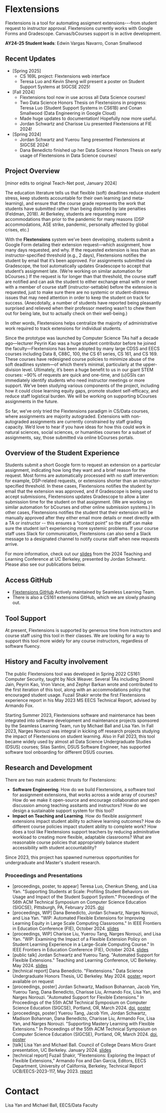 # Flextensions

Flextensions is a tool for automating assigment extensions---from student request to instructor approval. Flextensions currently works with Google Forms and Gradescope. Canvas/bCourses support is in active development.

**AY24-25 Student leads**: Edwin Vargas Navarro, Conan Smallwood

## Recent Updates

* [Spring 2025]
  * CS 169L project: Flextensions web interface
  * Teresa Luo and Kevin Sheng will present a poster on Student Support Systems at SIGCSE 2025!
* [Fall 2024]
  * Flextensions tool now in use across all Data Science courses!
  * Two Data Science Honors Thesis on Flextensions in progress: Teresa Luo (Student Support Systems in CS61B) and Conan Smallwood (Data Engineering in Google Cloud)
  * Made huge updates to documentation! Hopefully now more useful.
  * Jordan Schwartz and Charisse Liu presented Flextensions at FIE 2024!
* [Spring 2024]
  * Jordan Schwartz and Yuerou Tang presented Flextensions at SIGCSE 2024!
  * Dana Benedicto finished up her Data Science Honors Thesis on early usage of Flextensions in Data Science courses!

## Project Overview

[minor edits to original Teach-Net post, January 2024]

The education literature tells us that flexible (soft) deadlines reduce student stress, keep students accountable for their own learning (and meta-learning), and ensure that the course grade represents the work that students have submitted rather than being distorted by late penalties (Feldman, 2018). At Berkeley, students are requesting more accommodations than prior to the pandemic for many reasons (DSP accommodations, ASE strike, pandemic, personally affected by global crises, etc.)

With the **Flextensions** system we’ve been developing, students submit a Google Form detailing their extension request—which assignment, how many days requested, and why. If the requested extension is less than an instructor-specified threshold (e.g., 2 days), Flextensions notifies the student by email that it’s been approved. For assignments submitted via Gradescope, the tool automatically updates Gradescope to accept that student’s assignment late. (We’re working on similar automation for bCourses.) If the request is for longer than that threshold, the course staff are notified and can ask the student to either exchange email with or meet with a member of course staff (instructor-settable) before the extension is requested, just to make sure there are no systemic or student-distress issues that may need attention in order to keep the student on track for success. (Anecdotally, a number of students have reported being pleasantly surprised and relieved when their professor meeting wasn’t to chew them out for being late, but to actually check on their well-being.)

In other words, Flextensions helps centralize the majority of administrative work required to track extensions for individual students.

Since the prototype was launched by Computer Science TAs half a decade ago—lecturer Peyrin Kao was a huge student contributor before he joined the faculty—Flextensions has been adopted by many large CDSS and EECS courses including Data 8, C88C, 100, the CS 61 series, CS 161, and CS 169. These courses have redesigned course policies to minimize abuse of the soft deadlines system—of which there’s minimal, particularly at the upper-division level. Ultimately, it’s been a huge benefit to us in our giant STEM courses: ~90% of requests are quick and one-time, and (u)GSIs can immediately identify students who need instructor meetings or more support. We’ve been studying various components of the project, including how it could close learning equity gaps, promote student self-efficacy, and reduce staff logistical burden. We will be working on supporting bCourses assignments in the future.

 So far, we’ve only tried the Flextensions paradigm in CS/Data courses, where assignments are majority autograded. Extensions with non-autograded assignments are currently constrained by staff grading capacity. We’d love to hear if you have ideas for how this could work in natural sciences, social sciences, or humanities courses for a subset of assignments, say, those submitted via online bCourses portals.

## Overview of the Student Experience
Students submit a short Google form to request an extension on a particular assignment, indicating how long they want and a brief reason for the request. Most forms are automatically processed with no staff intervention: for example, DSP-related requests, or extensions shorter than an instructor-specified threshold. In these cases, Flextensions notifies the student by email that the extension was approved, and if Gradescope is being used to accept submissions, Flextensions updates Gradescope to allow a later submission time for the student on that assignment. (We are working on similar automation for bCourses and other online submission systems.) In other cases, Flextensions notifies the student that their extension will be manually approved after they either email more details or meet directly with a TA or instructor -- this ensures a “contact point” so the staff can make sure the student isn’t experiencing more systemic problems. If your course staff uses Slack for communication, Flextensions can also send a Slack message to a designated channel to notify course staff when new requests arrive.

For more information, check out our
[slides](https://docs.google.com/presentation/d/1Fwtr7vfWDEM8JkAQdmATEO67BV2yVOLEjxlWvohEi8c/edit?usp=drive_link)
from the 2024 Teaching and Learning Conference at UC Berkeley, presented by Jordan Schwartz. Please also see our publications below.

## Access GitHub
* [Flextensions GitHub](https://github.com/berkeley-cdss/extensions) Actively maintained by Seamless Learning Team.
* There is also a CS161 extensions GitHub, which we are slowly phasing out. 

## Tool Support
At present, Flextensions is supported by generous time from instructors and course staff using this tool in their classes. We are looking for a way to support this tool more widely for any course instructors, regardless of software fluency.

## History and Faculty involvement

The public Flextensions tool was developed in Spring 2022 CS161: Computer Security, taught by Nick Weaver. Several TAs including Shomil Jain, Peyrin Kao, Vron Vance, and Zephyr Barkan wrote and contributed to the first iteration of this tool, along with an accommodations policy that encouraged student usage. Fuzail Shakir wrote the first Flextensions experience report in his May 2023 MS EECS Technical Report, advised by Armando Fox.

Starting Summer 2023, Flextensions software and maintenance has been integrated into software development and maintenance projects sponsored by the Seamless Learning Team, run by Michael Ball and Lisa Yan.
In Fall 2023, Narges Norouzi was integral in kicking off research projects studying the impact of Flextensions on student learning. Also in Fall 2023, this tool became widely used by almost all Data Science Undergraduate Studies (DSUS) courses; Silas Santini, DSUS Software Engineer, has supported software tool onboarding for different DSUS courses.

## Research and Development

There are two main academic thrusts for Flextensions:
* **Software Engineering**. How do we build Flextensions, a software tool for assignment extensions, that works across a wide array of courses? How do we make it open-source and encourage collaboration and open discussion among teaching assitants and instructors? How do we design a sustainable support system for this tool?
* **Impact on Teaching and Learning**. How do flexible assignment extensions impact student ability to achieve learning outcomes? How do different course policies impact student ability to complete work? How does a tool like Flextensions support teachers by reducing adminitrative workload to creating more flexible, adaptable classrooms? What are reasonable course policies that appropriately balance student accessibility with student accountability?

Since 2023, this project has spawned numerous opportunities for undergraduate and Master's student research.

### Proceedings and Presentations

* [proceedings, poster, to appear]	Teresa Luo, Chenkun Sheng, and Lisa Yan. "Supporting Students at Scale: Profiling Student Behaviors on Usage and Impact of the Student Support System." Proceedings of the 56th ACM Technical Symposium on Computer Science Education (SIGCSE), Pittsburgh, PA, February 2025. [doi](https://doi.org/10.1145/3641555.3705258)
* [proceedings, WIP] Dana Benedicto, Jordan Schwartz, Narges Norouzi, and Lisa Yan. "WIP: Automated Flexible Extensions for Improving Learning Equity in Large Scale Computing Classrooms." In IEEE Frontiers in Education Conference (FIE), October 2024. 
[slides](https://docs.google.com/presentation/d/1C8QcfhtUjb6yT6mlrxLdmraYfd2QH-gs/edit?usp=drive_link&ouid=113745915748997113650&rtpof=true&sd=true)
* [proceedings, WIP] Charisse Liu, Yuerou Tang, Narges Norouzi, and Lisa Yan. "WIP: Examining the Impact of a Flexible Extension Policy on Student Learning Experience in a Large-Scale Computing Course." In IEEE Frontiers in Education Conference (FIE), October 2024. [slides](https://docs.google.com/presentation/d/1jIHNSKI26pUBrVgWzgQCIjOz1clWIzKf/edit?usp=drive_link&ouid=113745915748997113650&rtpof=true&sd=true)
* [public talk] Jordan Schwartz and Yuerou Tang. "Automated Support for Flexible Extensions." Teaching and Learning Conference, UC Berkeley. May 2024. [slides](https://docs.google.com/presentation/d/1Fwtr7vfWDEM8JkAQdmATEO67BV2yVOLEjxlWvohEi8c/edit?usp=drive_link)
* [technical report] Dana Benedicto. "Flextensions." Data Science Undergraduate Honors Thesis, UC Berkeley. May 2024. [poster](), report available on request
* [proceedings, poster] Jordan Schwartz, Madison Bohannan, Jacob Yim, Yuerou Tang, Dana Benedicto, Charisse Liu, Armando Fox, Lisa Yan, and Narges Norouzi. "Automated Support for Flexible Extensions." In Proceedings of the 55th ACM Technical Symposium on Computer Science Education (SIGCSE), Portland, OR, March 2024. [doi](https://doi.org/10.1145/3626253.3635628), [poster](https://docs.google.com/drawings/d/1fl_hidH4o11INuAQtsWgQE-_g7YbvMUeHJxNQjUUhlU/edit?usp=drive_link)
* [proceedings, poster] Yuerou Tang, Jacob Yim, Jordan Schwartz, Madison Bohannan, Dana Benedicto, Charisse Liu, Armando Fox, Lisa Yan, and Narges Norouzi. "Supporting Mastery Learning with Flexible Extensions." In Proceedings of the 55th ACM Technical Symposium on Computer Science Education (SIGCSE), Portland, OR, March 2024. [doi](https://doi.org/10.1145/3626253.3635615), [poster](https://docs.google.com/drawings/d/1z_uoNy8kQywQ6XC2djNtCmrUxoORkBBnLoCXQO26Gq0/edit?usp=drive_link)
* [talk] Lisa Yan and Michael Ball. Council of College Deans Micro Grant presentation,  UC Berkeley. January 2024. [slides](https://docs.google.com/presentation/d/1QDADS4dZagDvUNSZcdn6OXXACeX_KEXXHv-9gqwcep0/edit?usp=drive_link)
* [technical report] Fuzail Shakir, “Flextensions: Exploring the Impact of Flexible Extensions,” Armando Fox and Dan Garcia, Editors, EECS Department, University of California, Berkeley, Technical Report UCB/EECS-2023-117, May 2023. [report](https://www2.eecs.berkeley.edu/Pubs/TechRpts/2023/EECS-2023-117.html)

# Contact
Lisa Yan and Michael Ball, EECS/Data Faculty

